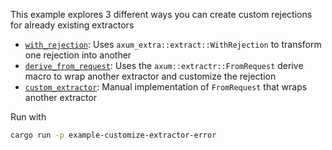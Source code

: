 This example explores 3 different ways you can create custom rejections for
already existing extractors

- [`with_rejection`](src/with_rejection.rs): Uses
  `axum_extra::extract::WithRejection` to transform one rejection into another
- [`derive_from_request`](src/derive_from_request.rs): Uses the
  `axum::extractr::FromRequest` derive macro to wrap another extractor and
  customize the rejection
- [`custom_extractor`](src/custom_extractor.rs): Manual implementation of
  `FromRequest` that wraps another extractor

Run with

```sh
cargo run -p example-customize-extractor-error
```
